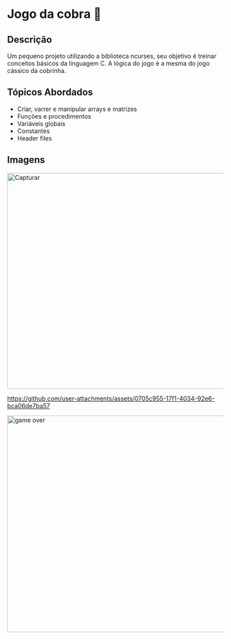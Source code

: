 # Jogo da cobra 🐍

## Descrição
Um pequeno projeto utilizando a biblioteca ncurses, seu objetivo é treinar conceitos básicos da linguagem C. A lógica do jogo é a mesma do jogo cássico da cobrinha. 

## Tópicos Abordados
* Criar, varrer e manipular arrays e matrizes
* Funções e procedimentos
* Variáveis globais
* Constantes
* Header files

## Imagens

<img width="596" height="501" alt="Capturar" src="https://github.com/user-attachments/assets/06301da0-6ea4-4102-a3fc-3723ab445ae2" />

https://github.com/user-attachments/assets/0705c955-17f1-4034-92e6-bca06de7ba57

<img width="591" height="503" alt="game over" src="https://github.com/user-attachments/assets/0c8f11fe-8f2f-4e7e-972c-c299f3291918" />



